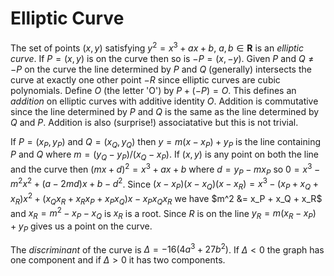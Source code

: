 # Elliptic Curve

The set of points $(x,y)$ satisfying $y^2 = x^3 + ax + b$, $a,b\in\bm{R}$
is an _elliptic curve_.  If $P = (x,y)$ is on the curve then so is $-P =
(x, -y)$. Given $P$ and $Q\not=-P$ on the curve the line determined by $P$
and $Q$ (generally) intersects the curve at exactly one other point $-R$
since elliptic curves are cubic polynomials. Define $O$ (the
letter 'O') by $P + (-P) = O$.  This defines an  _addition_ on elliptic
curves with additive identity $O$. Addition is commutative
since the line determined by $P$ and $Q$
is the same as the line determined by $Q$ and $P$.
Addition is also (surprise!) associatative but this is not trivial.

If $P = (x_P,y_P)$ and $Q = (x_Q, y_Q)$ then $y = m(x - x_P) + y_P$ is the line
containing $P$ and $Q$ where $m = (y_Q - y_P)/(x_Q - x_P)$.
If $(x, y)$ is any point on both the line and the curve
then $(mx + d)^2 = x^3 + a x + b$ where $d = y_P - m x_P$ so $0 = x^3 - m^2x^2 + (a - 2md)x + b - d^2$.
Since
$(x - x_P)(x - x_Q)(x - x_R) = x^3 - (x_P + x_Q + x_R)x^2 + (x_Q x_R + x_R x_P + x_P x_Q)x - x_P x_Q x_R$
we have $m^2 &= x_P + x_Q + x_R$ and $x_R = m^2 - x_P - x_Q$ is $x_R$ is a root.
Since $R$ is on the line $y_R = m(x_R - x_P) + y_P$ gives us a point on the curve.

The _discriminant_ of the curve is $\Delta = -16(4a^3 + 27b^2)$. If $\Delta < 0$ the graph
has one component and if $\Delta > 0$ it has two components.
